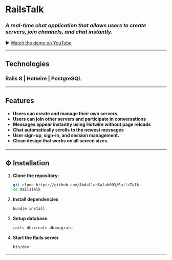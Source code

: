 # RailsTalk
<h3><i>
A real-time chat application that allows users to create servers, join channels, and chat instantly.


</i></h3>
▶️ [Watch the demo on YouTube](https://youtu.be/x4kFQFFEMcY)




---

## Technologies
<h3>
Rails 8 | Hotwire | PostgreSQL
</h3>

---

## Features
<h4>
<ul>
<li>Users can create and manage their own servers.</li>
<li>Users can join other servers and participate in conversations</li>
<li>Messages appear instantly using Hotwire without page reloads</li>
<li>Chat automatically scrolls to the newest messages</li>
<li>User sign-up, sign-in, and session management.</li>
<li>Clean design that works on all screen sizes.
</li>
</ul>
</h4>

---



## ⚙️ Installation

1. **Clone the repository:**
   ```bash
   git clone https://github.com/AbdallahSalah003/RailsTalk
   cd RailsTalk
2. **Install dependencies**
    ```bash
    bundle install
2. **Setup database**
    ```bash
    rails db:create db:migrate
2. **Start the Rails server**
    ```bash
    bin/dev
---
